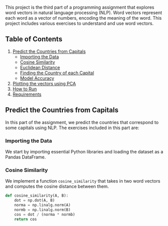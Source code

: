 This project is the third part of a programming assignment that explores word vectors in natural language processing (NLP). Word vectors represent each word as a vector of numbers, encoding the meaning of the word. This project includes various exercises to understand and use word vectors.

## Table of Contents
1. [Predict the Countries from Capitals](#predict-the-countries-from-capitals)
    - [Importing the Data](#importing-the-data)
    - [Cosine Similarity](#cosine-similarity)
    - [Euclidean Distance](#euclidean-distance)
    - [Finding the Country of each Capital](#finding-the-country-of-each-capital)
    - [Model Accuracy](#model-accuracy)
2. [Plotting the vectors using PCA](#plotting-the-vectors-using-pca)
3. [How to Run](#how-to-run)
4. [Requirements](#requirements)

## Predict the Countries from Capitals
In this part of the assignment, we predict the countries that correspond to some capitals using NLP. The exercises included in this part are:

### Importing the Data
We start by importing essential Python libraries and loading the dataset as a Pandas DataFrame.

### Cosine Similarity
We implement a function `cosine_similarity` that takes in two word vectors and computes the cosine distance between them.

```python
def cosine_similarity(A, B):
    dot = np.dot(A, B)    
    norma = np.linalg.norm(A)
    normb = np.linalg.norm(B)    
    cos = dot / (norma * normb)
    return cos
